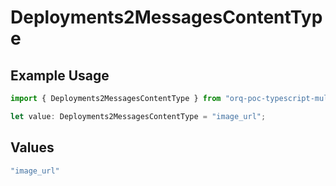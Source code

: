 # Deployments2MessagesContentType

## Example Usage

```typescript
import { Deployments2MessagesContentType } from "orq-poc-typescript-multi-env-version/models/components";

let value: Deployments2MessagesContentType = "image_url";
```

## Values

```typescript
"image_url"
```